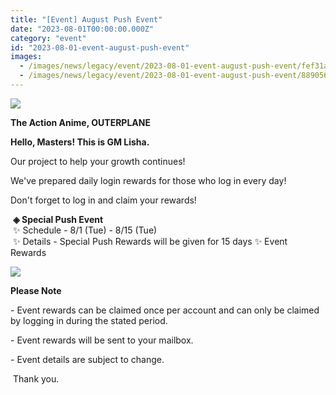 ```yaml
---
title: "[Event] August Push Event"
date: "2023-08-01T00:00:00.000Z"
category: "event"
id: "2023-08-01-event-august-push-event"
images:
  - /images/news/legacy/event/2023-08-01-event-august-push-event/fef31a20133449d48ab109cf6871e204.webp
  - /images/news/legacy/event/2023-08-01-event-august-push-event/8890563095b54fc9b17dd74534720ec5.webp
---
```


![](/images/news/legacy/event/2023-08-01-event-august-push-event/fef31a20133449d48ab109cf6871e204.webp)

**The Action Anime, OUTERPLANE**

**Hello, Masters! This is GM Lisha.**

  
Our project to help your growth continues!

We've prepared daily login rewards for those who log in every day!

Don't forget to log in and claim your rewards!  
  
 **◈ Special Push Event**  
 ✨ Schedule - 8/1 (Tue) - 8/15 (Tue)  
 ✨ Details - Special Push Rewards will be given for 15 days ✨ Event Rewards

![](/images/news/legacy/event/2023-08-01-event-august-push-event/8890563095b54fc9b17dd74534720ec5.webp)

**Please Note**

\- Event rewards can be claimed once per account and can only be claimed by logging in during the stated period. 

\- Event rewards will be sent to your mailbox. 

\- Event details are subject to change.

  
 Thank you.
